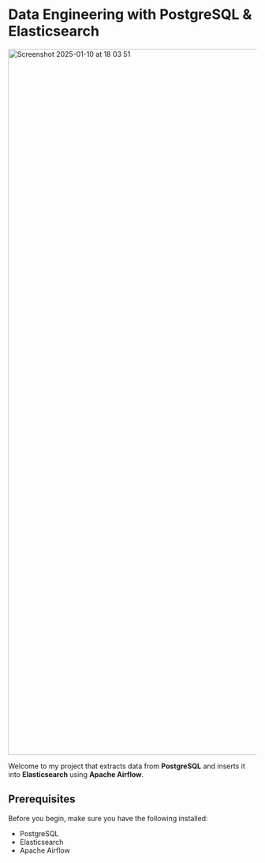 # Data Engineering with PostgreSQL & Elasticsearch

<img width="1432" alt="Screenshot 2025-01-10 at 18 03 51" src="https://github.com/user-attachments/assets/242ee564-2a11-4ffc-b94c-34afbdb5da10" />

Welcome to my project that extracts data from **PostgreSQL** and inserts it into **Elasticsearch** using **Apache Airflow**.

## Prerequisites

Before you begin, make sure you have the following installed:
- PostgreSQL
- Elasticsearch
- Apache Airflow


